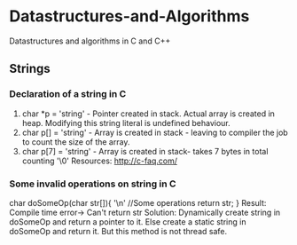 # Datastructures-and-Algorithms
Datastructures and algorithms in C and C++

## Strings
### Declaration of a string in C
  1. char *p = 'string' - Pointer created in stack. Actual array is created in heap. Modifying this string literal is undefined behaviour.
  2. char p[] = 'string' - Array is created in stack - leaving to compiler the job to count the size of the array.
  3. char p[7] = 'string' - Array is created in stack- takes 7 bytes in total counting '\0'
  Resources: http://c-faq.com/
### Some invalid operations on string in C
  char doSomeOp(char str[]){ '\n'
  //Some operations
  return str;
  }
  Result: Compile time error-> Can't return str
  Solution: Dynamically create string in doSomeOp and return a pointer to it. Else create a static string in doSomeOp and return it. But 
  this method is not thread safe.
